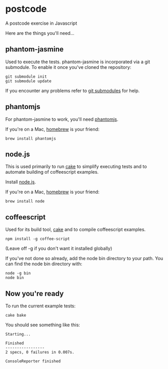 postcode
========

A postcode exercise in Javascript

Here are the things you'll need...

phantom-jasmine
---------------
Used to execute the tests.
phantom-jasmine is incorporated via a git submodule. To enable it once you've cloned the repository:

    git submodule init
    git submodule update

If you encounter any problems refer to [git submodules](http://git-scm.com/book/en/Git-Tools-Submodules) for help.

phantomjs
---------
For phantom-jasmine to work, you'll need [phantomjs](http://phantomjs.org/download.html).

If you're on a Mac, [homebrew](http://mxcl.github.com/homebrew/) is your friend:

    brew install phantomjs

node.js
-------
This is used primarily to run [cake](http://coffeescript.org/documentation/docs/cake.html) to simplify executing tests and to automate building of coffeescript examples.

Install [node.js](http://nodejs.org/).

If you're on a Mac, [homebrew](http://mxcl.github.com/homebrew/) is your friend:

    brew install node

coffeescript
------------
Used for its build tool, [cake](http://coffeescript.org/documentation/docs/cake.html) and to compile coffeescript examples.

    npm install -g coffee-script

(Leave off -g if you don't want it installed globally)

If you've not done so already, add the node bin directory to your path. You can find the node bin directory with:

    node -g bin
    node bin

Now you're ready
----------------
To run the current example tests:

    cake bake

You should see something like this:

    Starting...
    
    Finished
    -----------------
    2 specs, 0 failures in 0.007s.
    
    ConsoleReporter finished

